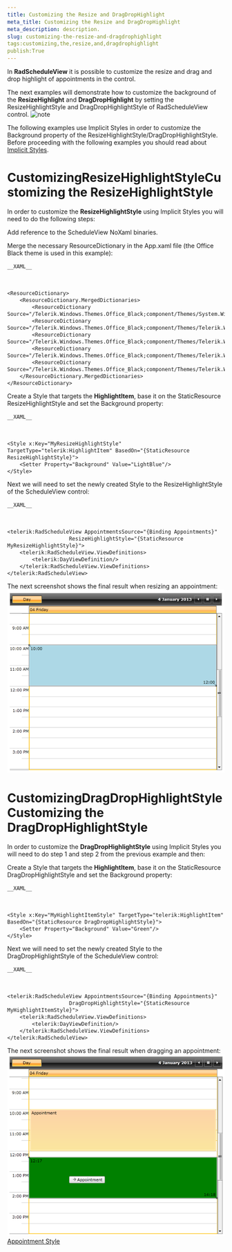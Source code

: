 ```yaml
---
title: Customizing the Resize and DragDropHighlight
meta_title: Customizing the Resize and DragDropHighlight
meta_description: description.
slug: customizing-the-resize-and-dragdrophighlight
tags:customizing,the,resize,and,dragdrophighlight
publish:True
---
```



In __RadScheduleView__ it is possible to customize the resize and drag and drop highlight of appointments in the control.

The next examples will demonstrate how to customize the background of the __ResizeHighlight__ and __DragDropHighlight__ by setting the ResizeHighlightStyle and DragDropHighlightStyle of RadScheduleView control.
    ![note](note.jpg)
    	

The following examples use Implicit Styles in order to customize the Background property of the ResizeHighlightStyle/DragDropHighlightStyle. Before proceeding with the following examples you should read about [Implicit Styles](f7b879d9-62ca-42c3-a919-983c7cbc79a2).

# CustomizingResizeHighlightStyleCustomizing the ResizeHighlightStyle

In order to customize the __ResizeHighlightStyle__ using Implicit Styles you will need to do the following steps:

Add reference to the ScheduleView NoXaml binaries.

Merge the necessary ResourceDictionary in the App.xaml file (the Office Black theme is used in this example):


    __XAML__
    

```XAML


<ResourceDictionary>
	<ResourceDictionary.MergedDictionaries>
		<ResourceDictionary Source="/Telerik.Windows.Themes.Office_Black;component/Themes/System.Windows.xaml"/>
		<ResourceDictionary Source="/Telerik.Windows.Themes.Office_Black;component/Themes/Telerik.Windows.Controls.xaml"/>
		<ResourceDictionary Source="/Telerik.Windows.Themes.Office_Black;component/Themes/Telerik.Windows.Controls.Input.xaml"/>
		<ResourceDictionary Source="/Telerik.Windows.Themes.Office_Black;component/Themes/Telerik.Windows.Controls.Navigation.xaml"/>
		<ResourceDictionary Source="/Telerik.Windows.Themes.Office_Black;component/Themes/Telerik.Windows.Controls.ScheduleView.xaml"/>
	</ResourceDictionary.MergedDictionaries>
</ResourceDictionary>

```



Create a Style that targets the __HighlightItem__, base it on the StaticResource ResizeHighlightStyle and set the Background property:


    __XAML__
    

```XAML


<Style x:Key="MyResizeHighlightStyle" TargetType="telerik:HighlightItem" BasedOn="{StaticResource ResizeHighlightStyle}">
	<Setter Property="Background" Value="LightBlue"/>
</Style>

```



Next we will need to set the newly created Style to the ResizeHighlightStyle of the ScheduleView control:


    __XAML__
    

```XAML


<telerik:RadScheduleView AppointmentsSource="{Binding Appointments}"
					ResizeHighlightStyle="{StaticResource MyResizeHighlightStyle}">
	<telerik:RadScheduleView.ViewDefinitions>
		<telerik:DayViewDefinition/>
	</telerik:RadScheduleView.ViewDefinitions>
</telerik:RadScheduleView>

```



The next screenshot shows the final result when resizing an appointment:![radscheduleview-styles-and-templates-customizing-resize-drag-highlight-1](../Media/radscheduleview-styles-and-templates-customizing-resize-drag-highlight-1.png)

# CustomizingDragDropHighlightStyleCustomizing the DragDropHighlightStyle

In order to customize the __DragDropHighlightStyle__ using Implicit Styles you will need to do step 1 and step 2 from the previous example and then:

Create a Style that targets the __HighlightItem__, base it on the StaticResource DragDropHighlightStyle and set the Background property:


    __XAML__
    

```XAML


<Style x:Key="MyHighlightItemStyle" TargetType="telerik:HighlightItem" BasedOn="{StaticResource DragDropHighlightStyle}">
	<Setter Property="Background" Value="Green"/>
</Style>

```



Next we will need to set the newly created Style to the DragDropHighlightStyle of the ScheduleView control:


    __XAML__
    

```XAML


<telerik:RadScheduleView AppointmentsSource="{Binding Appointments}"
					DragDropHighlightStyle="{StaticResource MyHighlightItemStyle}">
	<telerik:RadScheduleView.ViewDefinitions>
		<telerik:DayViewDefinition/>
	</telerik:RadScheduleView.ViewDefinitions>
</telerik:RadScheduleView>

```



The next screenshot shows the final result when dragging an appointment:![radscheduleview-styles-and-templates-customizing-resize-drag-highlight-2](../Media/radscheduleview-styles-and-templates-customizing-resize-drag-highlight-2.png)[Appointment Style](http://radscheduleview-styles-and-templates-appointment-style.md)
